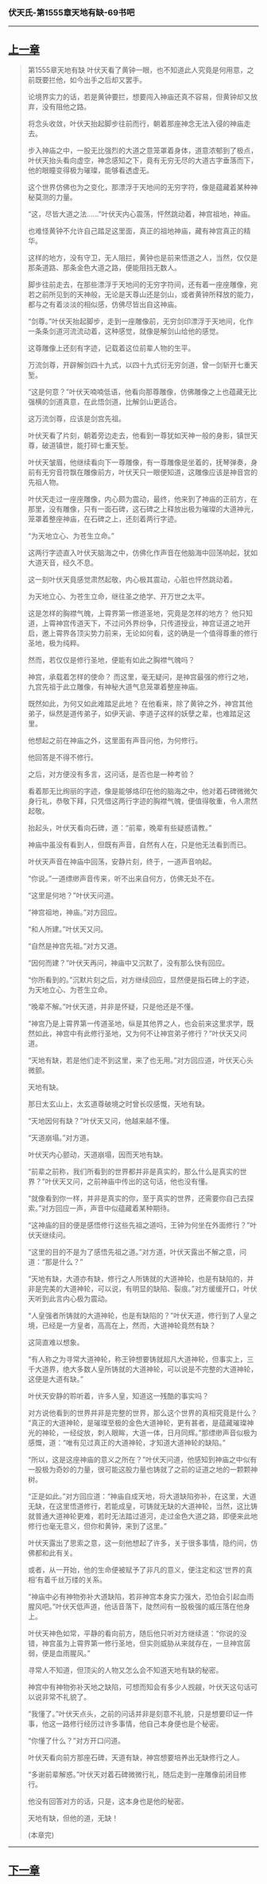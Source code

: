 ### 伏天氏-第1555章天地有缺-69书吧

--------
[上一章](./294d2cbde5d9ebfb1a93f4ff9ef7d751.md)
--------


>
>
>
>第1555章天地有缺
>叶伏天看了黄钟一眼，也不知道此人究竟是何用意，之前既要拦他，如今出手之后却又罢手。
>
>论境界实力的话，若是黄钟要拦，想要闯入神庙还真不容易，但黄钟却又放弃，没有阻他之路。
>
>将念头收敛，叶伏天抬起脚步往前而行，朝着那座神念无法入侵的神庙走去。
>
>步入神庙之中，一股无比强烈的大道之意笼罩着身体，道意浓郁到了极点，叶伏天抬头看向虚空，神念感知之下，竟有无穷无尽的大道古字垂落而下，他的眼瞳变得极为璀璨，能够看透虚无。
>
>这个世界仿佛也为之变化，那漂浮于天地间的无穷字符，像是蕴藏着某种神秘莫测的力量。
>
>“这，尽皆大道之法……”叶伏天内心震荡，怦然跳动着，神宫祖地，神庙。
>
>也难怪黄钟不允许自己踏足这里面，真正的祖地神庙，藏有神宫真正的精华。
>
>这样的地方，没有守卫，无人阻拦，黄钟也是前来悟道之人，当然，仅仅是那条道路、那条金色大道之路，便能阻挡无数人。
>
>脚步往前走去，在那些漂浮于天地间的无穷字符间，还有着一座座雕像，宛若之前所见到的天神般，无论是天尊山还是剑山，或者黄钟所释放的能力，都与之有着淡淡的相似感，仿佛尽皆出自这神庙。
>
>“剑尊。”叶伏天抬起脚步，走到一座雕像前，无穷剑印漂浮于天地间，化作一条条剑道河流流动着，这种感觉，就像是解剑山给他的感觉。
>
>这尊雕像上还刻有字迹，记载着这位前辈人物的生平。
>
>万流剑尊，开辟解剑四十九式，以四十九式衍无穷剑道，曾一剑斩开七重天堑。
>
>“这是何意？”叶伏天喃喃低语，他看向那尊雕像，仿佛雕像之上也蕴藏无比强横的剑道真意，在此悟剑道，比解剑山更适合。
>
>这万流剑尊，应该是剑宫先祖。
>
>叶伏天看了片刻，朝着旁边走去，他看到一尊犹如天神一般的身影，镇世天尊，破道镇世，能打碎七重天堑。
>
>叶伏天皱眉，他继续看向下一尊雕像，有一尊雕像是坐着的，抚琴弹奏，身前有无穷音符飘在雕像前方，叶伏天只一眼便知道，这雕像应该是神音宫的先祖人物。
>
>叶伏天走过一座座雕像，内心颇为震动，最终，他来到了神庙的正前方，在那里，没有雕像，只有一面石碑，这石碑之上释放出极为璀璨的大道神光，笼罩着整座神庙，在石碑之上，还刻着两行字迹。
>
>“为天地立心、为苍生立命。”
>
>这两行字迹直入叶伏天脑海之中，仿佛化作声音在他脑海中回荡响起，犹如大道天音，经久不息。
>
>这一刻叶伏天竟感觉肃然起敬，内心极其震动，心脏也怦然跳动着。
>
>为天地立心、为苍生立命，继往圣之绝学、开万世之太平。
>
>这是怎样的胸襟气魄，上霄界第一修道圣地，究竟是怎样的地方？
>他只知道，上霄神宫传道天下，不过问外界纷争，只传道授业，神宫证道之地开启，邀上霄界各顶尖势力前来，无论如何看，这的确是一个值得尊重的修行圣地，极为纯粹。
>
>然而，若仅仅是修行圣地，便能有如此之胸襟气魄吗？
>
>神宫，承载着怎样的使命？
>而这里，毫无疑问，是神宫最强的修行之地，九宫先祖于此立雕像，有神秘大道气息笼罩着整座神庙。
>
>既然如此，为何又如此难踏足此地？
>在他看来，除了黄钟之外，神宫其他弟子，纵然是道传弟子，如伊天谕、李道子这样的妖孽之辈，也难踏足这里。
>
>他想起之前在神庙之外，这里面有声音问他，为何修行。
>
>他回答是不得不修行。
>
>之后，对方便没有多言，这问话，是否也是一种考验？
>
>看着那无比绚丽的字迹，像是能够烙印在他的脑海之中，他对着石碑微微欠身行礼，恭敬下拜，只凭借这两行字迹的胸襟气魄，便值得敬重，令人肃然起敬。
>
>抬起头，叶伏天看向石碑，道：“前辈，晚辈有些疑惑请教。”
>
>神庙中虽没有看到人，但既有声音，自然有人在，只是他无法看到而已。
>
>叶伏天声音在神庙中回荡，安静片刻，终于，一道声音响起。
>
>“你说。”一道缥缈声音传来，听不出来自何方，仿佛无处不在。
>
>“这里是何地？”叶伏天问道。
>
>“神宫祖地，神庙。”对方回应。
>
>“和人所建。”叶伏天又问。
>
>“自然是神宫先祖。”对方又道。
>
>“因何而建？”叶伏天再问，神庙中又沉默了，没有那么快有回应。
>
>“你所看到的。”沉默片刻之后，对方继续回应，显然便是指石碑上的字迹，为天地立心、为苍生立命。
>
>“晚辈不解。”叶伏天道，并非是怀疑，只是他还是不懂。
>
>“神宫乃是上霄界第一传道圣地，纵是其他界之人，也会前来这里求学，既然如此，神宫中有此修行圣地，又为何不让神宫弟子修行？”叶伏天又问道。
>
>“天地有缺，若是他们走不到这里，来了也无用。”对方回应道，叶伏天心头微颤。
>
>天地有缺。
>
>那日太玄山上，太玄道尊破境之时曾长叹感慨，天地有缺。
>
>“天地因何有缺？”叶伏天又问，他越来越不懂。
>
>“天道崩塌。”对方道。
>
>叶伏天内心颤动，天道崩塌，因而天地有缺。
>
>“前辈之前称，我们所看到的世界都并非是真实的，那么什么是真实的世界？”叶伏天又问，之前神庙中传出的这句话，他也没有懂。
>
>“就像看到你一样，并非是真实的你，至于真实的世界，还需要你自己去探索。”对方回应一声，声音中似蕴藏着某种期待。
>
>“这神庙的目的便是感悟修行这些先祖之道吗，王钟为何坐在外面修行？”叶伏天继续问。
>
>“这里的目的不是为了感悟先祖之道。”对方道，叶伏天露出不解之意，问道：“那是什么？”
>
>“天地有缺，大道亦有缺，修行之人所铸就的大道神轮，也是有缺陷的，并非是完美的大道神轮，可以说，有明显的缺陷、裂痕。”对方缓缓开口，叶伏天听到此言内心极为震动。
>
>“人皇强者所铸就的大道神轮，也是有缺陷的？”叶伏天道，修行到了人皇之境，已经是一方皇者，高高在上，然而，大道神轮竟然有缺？
>
>这简直难以想象。
>
>“有人称之为寻常大道神轮，称王钟想要铸就超凡大道神轮，但事实上，三千大道界，绝大多数人皇所铸就的大道神轮，可以说是不完整的大道神轮，这便是大道有缺。”
>
>叶伏天安静的聆听着，许多人皇，知道这一残酷的事实吗？
>
>对方说他看到的世界并非是完整的世界，那么这个世界的真相究竟是什么？
>“真正的大道神轮，是璀璨至极的金色大道神轮，更有甚者，是蕴藏璀璨神光的神轮，一经绽放，刺人眼眸，大道一体，日月同辉。”那缥缈声音似极为感慨，道：“唯有见过真正的大道神轮，才知道大道神轮的缺陷。”
>
>“所以，这是这座神庙的意义之所在？”叶伏天问道，他感知到神庙之中似有一股极为奇妙的力量，很可能这股力量也铸就了之前的证道之地的一颗颗神树。
>
>“正是如此。”对方回应道：“神庙自成天地，将大道缺陷弥补，在这里，大道无缺，在这里悟道修行，若能成皇，可铸就无缺的大道神轮，当然，这比铸就普通大道神轮更难，若时无法踏过道河，走过金色大道之路，即便来此地修行也毫无意义，但你和黄钟，来到了这里。”
>
>叶伏天露出了思索之意，这一刻他想起了许多，关于很多事情，隐约间，仿佛都和此有关。
>
>或者，从一开始，他的生命便被赋予了非凡的意义，便注定和这‘世界的真相’有着千丝万缕的关系。
>
>“神庙中必有神物弥补大道缺陷，若非神宫本身实力强大，恐怕会引起血雨腥风吧。”叶伏天低声道，他话音落下，陡然间有一股极强的威压落在他身上。
>
>叶伏天神色如常，平静的看向前方，随后他只听对方继续道：“你说的没错，神宫虽为上霄界第一修行圣地，但实则威胁从来就存在，一旦神宫孱弱，便是血雨腥风。”
>
>寻常人不知道，但顶尖的人物又怎么会不知道天地有缺的秘密。
>
>神宫中有神物弥补天地之缺陷，可想而知会有多少人觊觎，叶伏天这句话可以说非常不礼貌了。
>
>“我懂了。”叶伏天点头，之前的问话并非是刻意不礼貌，只是想要印证一件事，他这一路修行经历过许多事情，他自己本身便也是个秘密。
>
>“你懂了什么？”对方开口问道。
>
>叶伏天看向前方那座石碑，天道有缺，神宫想要培养出无缺修行之人。
>
>“多谢前辈解惑。”叶伏天对着石碑微微行礼，随后走到一座雕像前闭目修行。
>
>他没有回答对方的话，只是，这本身也是他的秘密。
>
>天地有缺，但他的道，无缺！
>
>(本章完)
>
>

--------
[下一章](./504bbe439299ea4b3068e46b5bcf3164.md)
--------

